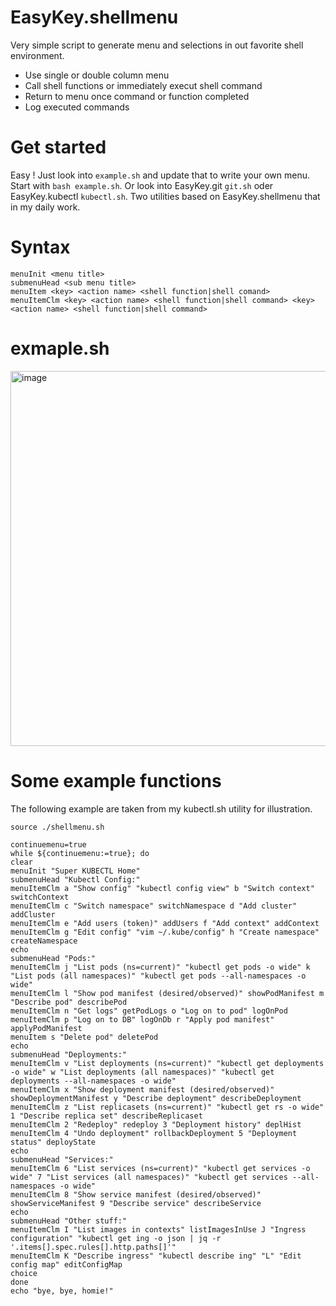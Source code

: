 # EasyKey.shellmenu
Very simple script to generate menu and selections in out favorite shell environment.

- Use single or double column menu
- Call shell functions or immediately execut shell command
- Return to menu once command or function completed
- Log executed commands

# Get started

Easy !
Just look into `example.sh` and update that to write your own menu.
Start with `bash example.sh`.
Or look into EasyKey.git `git.sh` oder EasyKey.kubectl `kubectl.sh`. Two utilities based on EasyKey.shellmenu that in my daily work.

# Syntax
```
menuInit <menu title>
submenuHead <sub menu title>
menuItem <key> <action name> <shell function|shell comand>
menuItemClm <key> <action name> <shell function|shell command> <key> <action name> <shell function|shell command>
```

# exmaple.sh

<img width="600" alt="image" src="https://github.com/nschlimm/shellmenu/assets/876604/ae8a0a16-434a-4c31-8001-01d29996b72c">

# Some example functions

The following example are taken from my kubectl.sh utility for illustration.

```
source ./shellmenu.sh

continuemenu=true
while ${continuemenu:=true}; do
clear
menuInit "Super KUBECTL Home"
submenuHead "Kubectl Config:"
menuItemClm a "Show config" "kubectl config view" b "Switch context" switchContext
menuItemClm c "Switch namespace" switchNamespace d "Add cluster" addCluster 
menuItemClm e "Add users (token)" addUsers f "Add context" addContext 
menuItemClm g "Edit config" "vim ~/.kube/config" h "Create namespace" createNamespace  
echo
submenuHead "Pods:"
menuItemClm j "List pods (ns=current)" "kubectl get pods -o wide" k "List pods (all namespaces)" "kubectl get pods --all-namespaces -o wide"
menuItemClm l "Show pod manifest (desired/observed)" showPodManifest m "Describe pod" describePod
menuItemClm n "Get logs" getPodLogs o "Log on to pod" logOnPod
menuItemClm p "Log on to DB" logOnDb r "Apply pod manifest" applyPodManifest
menuItem s "Delete pod" deletePod
echo
submenuHead "Deployments:"
menuItemClm v "List deployments (ns=current)" "kubectl get deployments -o wide" w "List deployments (all namespaces)" "kubectl get deployments --all-namespaces -o wide"
menuItemClm x "Show deployment manifest (desired/observed)" showDeploymentManifest y "Describe deployment" describeDeployment
menuItemClm z "List replicasets (ns=current)" "kubectl get rs -o wide" 1 "Describe replica set" describeReplicaset
menuItemClm 2 "Redeploy" redeploy 3 "Deployment history" deplHist
menuItemClm 4 "Undo deployment" rollbackDeployment 5 "Deployment status" deployState
echo
submenuHead "Services:"
menuItemClm 6 "List services (ns=current)" "kubectl get services -o wide" 7 "List services (all namespaces)" "kubectl get services --all-namespaces -o wide"
menuItemClm 8 "Show service manifest (desired/observed)" showServiceManifest 9 "Describe service" describeService
echo
submenuHead "Other stuff:"
menuItemClm I "List images in contexts" listImagesInUse J "Ingress configuration" "kubectl get ing -o json | jq -r '.items[].spec.rules[].http.paths[]'"
menuItemClm K "Describe ingress" "kubectl describe ing" "L" "Edit config map" editConfigMap
choice
done
echo "bye, bye, homie!"
```


